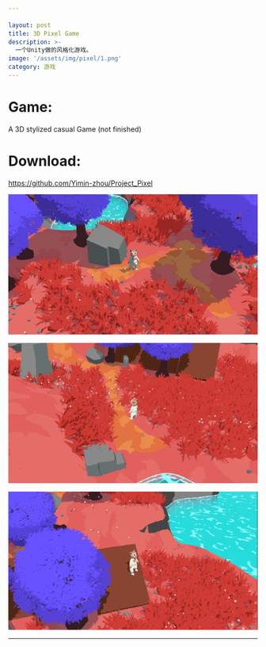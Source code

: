 ```yaml
---

layout: post
title: 3D Pixel Game
description: >-
  一个Unity做的风格化游戏。
image: '/assets/img/pixel/1.png'
category: 游戏
---
```


# Game:
A 3D stylized casual Game (not finished)

# Download:
https://github.com/Yimin-zhou/Project_Pixel

![](/assets/img/pixel/1.png)

![](/assets/img/pixel/2.png)

![](/assets/img/pixel/3.png)

---